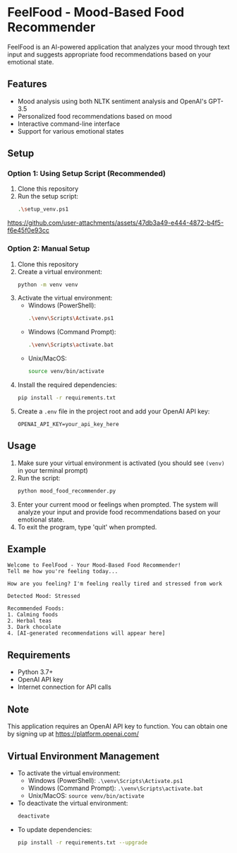 # FeelFood - Mood-Based Food Recommender

FeelFood is an AI-powered application that analyzes your mood through text input and suggests appropriate food recommendations based on your emotional state.

## Features

- Mood analysis using both NLTK sentiment analysis and OpenAI's GPT-3.5
- Personalized food recommendations based on mood
- Interactive command-line interface
- Support for various emotional states

## Setup

### Option 1: Using Setup Script (Recommended)

1. Clone this repository
2. Run the setup script:
   ```bash
   .\setup_venv.ps1
   ```


https://github.com/user-attachments/assets/47db3a49-e444-4872-b4f5-f6e45f0e93cc


### Option 2: Manual Setup

1. Clone this repository
2. Create a virtual environment:
   ```bash
   python -m venv venv
   ```
3. Activate the virtual environment:
   - Windows (PowerShell):
     ```bash
     .\venv\Scripts\Activate.ps1
     ```
   - Windows (Command Prompt):
     ```bash
     .\venv\Scripts\activate.bat
     ```
   - Unix/MacOS:
     ```bash
     source venv/bin/activate
     ```
4. Install the required dependencies:
   ```bash
   pip install -r requirements.txt
   ```
5. Create a `.env` file in the project root and add your OpenAI API key:
   ```
   OPENAI_API_KEY=your_api_key_here
   ```

## Usage

1. Make sure your virtual environment is activated (you should see `(venv)` in your terminal prompt)
2. Run the script:
   ```bash
   python mood_food_recommender.py
   ```
3. Enter your current mood or feelings when prompted. The system will analyze your input and provide food recommendations based on your emotional state.
4. To exit the program, type 'quit' when prompted.

## Example

```
Welcome to FeelFood - Your Mood-Based Food Recommender!
Tell me how you're feeling today...

How are you feeling? I'm feeling really tired and stressed from work

Detected Mood: Stressed

Recommended Foods:
1. Calming foods
2. Herbal teas
3. Dark chocolate
4. [AI-generated recommendations will appear here]
```

## Requirements

- Python 3.7+
- OpenAI API key
- Internet connection for API calls

## Note

This application requires an OpenAI API key to function. You can obtain one by signing up at https://platform.openai.com/

## Virtual Environment Management

- To activate the virtual environment:
  - Windows (PowerShell): `.\venv\Scripts\Activate.ps1`
  - Windows (Command Prompt): `.\venv\Scripts\activate.bat`
  - Unix/MacOS: `source venv/bin/activate`
- To deactivate the virtual environment:
  ```bash
  deactivate
  ```
- To update dependencies:
  ```bash
  pip install -r requirements.txt --upgrade
  ``` 
